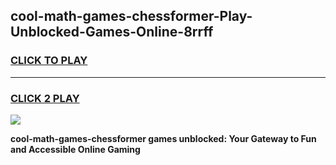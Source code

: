
## cool-math-games-chessformer-Play-Unblocked-Games-Online-8rrff
<h3>
<a href="https://premium76.site?title=cool-math-games-chessformer&ref=25A">CLICK TO PLAY</a></h3>
<hr>

<h3>
<a href="https://premium76.site?title=cool-math-games-chessformer&ref=25A">CLICK 2 PLAY</a>
  
</h3>

<a href="https://premium76.site?title=cool-math-games-chessformer&ref=25A"><img src="https://clearcache.store/games.png"></a>


**cool-math-games-chessformer games unblocked: Your Gateway to Fun and Accessible Online Gaming**
